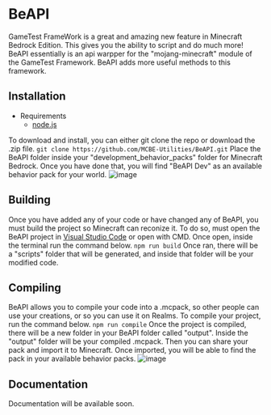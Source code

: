 # BeAPI

GameTest FrameWork is a great and amazing new feature in Minecraft Bedrock Edition. This gives you the ability to script and do much more! BeAPI essentially is an api warpper for the "mojang-minecraft" module of the GameTest Framework. BeAPI adds more useful methods to this framework.

## Installation
* Requirements
  * [node.js](https://nodejs.org/)

To download and install, you can either git clone the repo or download the .zip file.
```git clone https://github.com/MCBE-Utilities/BeAPI.git```
Place the BeAPI folder inside your "development_behavior_packs" folder for Minecraft Bedrock.
Once you have done that, you will find "BeAPI Dev" as an available behavior pack for your world.
![image](public/example1.png)

## Building
Once you have added any of your code or have changed any of BeAPI, you must build the project so Minecraft can reconize it.
To do so, must open the BeAPI project in [Visual Studio Code](https://code.visualstudio.com/) or open with CMD.
Once open, inside the terminal run the command below.
```npm run build```
Once ran, there will be a "scripts" folder that will be generated, and inside that folder will be your modified code.

## Compiling
BeAPI allows you to compile your code into a .mcpack, so other people can use your creations, or so you can use it on Realms.
To compile your project, run the command below.
```npm run compile```
Once the project is compiled, there will be a new folder in your BeAPI folder called "output".
Inside the "output" folder will be your compiled .mcpack.
Then you can share your pack and import it to Minecraft.
Once imported, you will be able to find the pack in your available behavior packs.
![image](public/example2.png)

## Documentation
Documentation will be available soon.